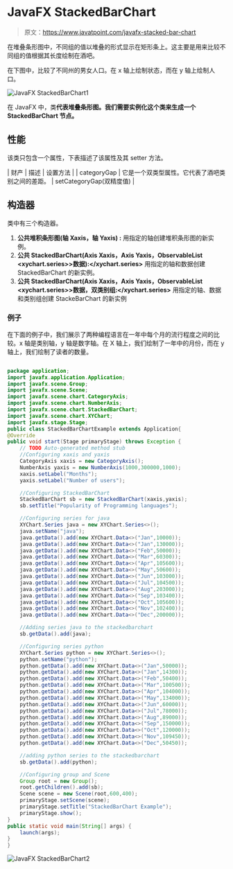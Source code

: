# JavaFX StackedBarChart

> 原文：<https://www.javatpoint.com/javafx-stacked-bar-chart>

在堆叠条形图中，不同组的值以堆叠的形式显示在矩形条上。这主要是用来比较不同组的值根据其长度绘制在酒吧。

在下图中，比较了不同州的男女人口。在 x 轴上绘制状态，而在 y 轴上绘制人口。

![JavaFX StackedBarChart1](../img/44bc24674ed6f5a004b95ad383114814.png)

在 JavaFX 中，类**代表堆叠条形图。我们需要实例化这个类来生成一个 StackedBarChart 节点。**

## 性能

该类只包含一个属性，下表描述了该属性及其 setter 方法。

| 财产 | 描述 | 设置方法 |
| categoryGap | 它是一个双类型属性。它代表了酒吧类别之间的差距。 | setCategoryGap(双精度值) |

## 构造器

类中有三个构造器。

1.  **公共堆积条形图(轴 <x>Xaxis，轴 <y>Yaxis) :</y></x>** 用指定的轴创建堆积条形图的新实例。
2.  **公共 StackedBarChart(Axis <x>Xaxis，Axis <y>Yaxis，ObservableList <xychart.series>>数据):</xychart.series></y></x>** 用指定的轴和数据创建 StackedBarChart 的新实例。
3.  **公共 StackedBarChart(Axis <x>Xaxis，Axis <y>Yaxis，ObservableList <xychart.series>>数据，双类别组:</xychart.series></y></x>** 用指定的轴、数据和类别组创建 StackeBarChart 的新实例

### 例子

在下面的例子中，我们展示了两种编程语言在一年中每个月的流行程度之间的比较。x 轴是类别轴，y 轴是数字轴。在 X 轴上，我们绘制了一年中的月份，而在 y 轴上，我们绘制了读者的数量。

```java

package application;
import javafx.application.Application;
import javafx.scene.Group;
import javafx.scene.Scene;
import javafx.scene.chart.CategoryAxis;
import javafx.scene.chart.NumberAxis;
import javafx.scene.chart.StackedBarChart;
import javafx.scene.chart.XYChart;
import javafx.stage.Stage;
public class StackedBarChartExample extends Application{
@Override
public void start(Stage primaryStage) throws Exception {
	// TODO Auto-generated method stub
	//Configuring xaxis and yaxis 
	CategoryAxis xaxis = new CategoryAxis();
	NumberAxis yaxis = new NumberAxis(1000,300000,1000);
	xaxis.setLabel("Months");
	yaxis.setLabel("Number of users");

	//Configuring StackedBarChart 
	StackedBarChart sb = new StackedBarChart(xaxis,yaxis);
	sb.setTitle("Popularity of Programming languages");

	//Configuring series for java
	XYChart.Series java = new XYChart.Series<>();
	java.setName("java");
	java.getData().add(new XYChart.Data<>("Jan",10000));
	java.getData().add(new XYChart.Data<>("Jan",130000));
	java.getData().add(new XYChart.Data<>("Feb",50000));
	java.getData().add(new XYChart.Data<>("Mar",60300));
	java.getData().add(new XYChart.Data<>("Apr",105600));
	java.getData().add(new XYChart.Data<>("May",50600));
	java.getData().add(new XYChart.Data<>("Jun",103000));
	java.getData().add(new XYChart.Data<>("Jul",104500));
	java.getData().add(new XYChart.Data<>("Aug",203000));
	java.getData().add(new XYChart.Data<>("Sep",103400));
	java.getData().add(new XYChart.Data<>("Oct",105600));
	java.getData().add(new XYChart.Data<>("Nov",102400));
	java.getData().add(new XYChart.Data<>("Dec",200000));

	//Adding series java to the stackedbarchart
	sb.getData().add(java);

	//Configuring series python 
	XYChart.Series python = new XYChart.Series<>();
	python.setName("python");
	python.getData().add(new XYChart.Data<>("Jan",50000));
	python.getData().add(new XYChart.Data<>("Jan",14300));
	python.getData().add(new XYChart.Data<>("Feb",50400));
	python.getData().add(new XYChart.Data<>("Mar",100500));
	python.getData().add(new XYChart.Data<>("Apr",104000));
	python.getData().add(new XYChart.Data<>("May",134000));
	python.getData().add(new XYChart.Data<>("Jun",60000));
	python.getData().add(new XYChart.Data<>("Jul",78000));
	python.getData().add(new XYChart.Data<>("Aug",89000));
	python.getData().add(new XYChart.Data<>("Sep",150000));
	python.getData().add(new XYChart.Data<>("Oct",120000));
	python.getData().add(new XYChart.Data<>("Nov",109450));
	python.getData().add(new XYChart.Data<>("Dec",50450));

	//adding python series to the stackedbarchart 
	sb.getData().add(python);

	//Configuring group and Scene 
	Group root = new Group();
	root.getChildren().add(sb);
	Scene scene = new Scene(root,600,400);
	primaryStage.setScene(scene);
	primaryStage.setTitle("StackedBarChart Example");
	primaryStage.show();		
}
public static void main(String[] args) {
	launch(args);
}
}

```

![JavaFX StackedBarChart2](../img/4dfbc600d42ceacfee63373ab7182f1d.png)